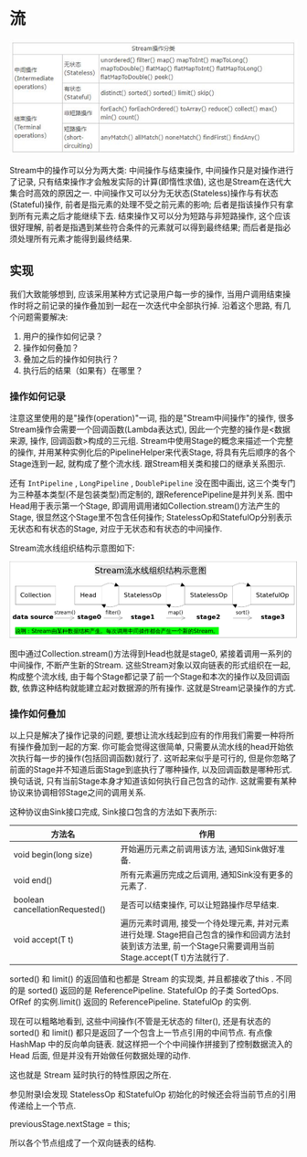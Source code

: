 <!--
Created: Mon Oct 21 2019 13:26:35 GMT+0800 (China Standard Time)
Modified: Mon Oct 21 2019 13:30:53 GMT+0800 (China Standard Time)
-->

# 流

![img](../img/20191021001.jpg)

Stream中的操作可以分为两大类: 中间操作与结束操作, 中间操作只是对操作进行了记录, 只有结束操作才会触发实际的计算(即惰性求值), 这也是Stream在迭代大集合时高效的原因之一. 中间操作又可以分为无状态(Stateless)操作与有状态(Stateful)操作, 前者是指元素的处理不受之前元素的影响; 后者是指该操作只有拿到所有元素之后才能继续下去. 结束操作又可以分为短路与非短路操作, 这个应该很好理解, 前者是指遇到某些符合条件的元素就可以得到最终结果; 而后者是指必须处理所有元素才能得到最终结果.

## 实现

我们大致能够想到, 应该采用某种方式记录用户每一步的操作, 当用户调用结束操作时将之前记录的操作叠加到一起在一次迭代中全部执行掉. 沿着这个思路, 有几个问题需要解决:

1. 用户的操作如何记录？
2. 操作如何叠加？
3. 叠加之后的操作如何执行？
4. 执行后的结果（如果有）在哪里？

### 操作如何记录

注意这里使用的是"操作(operation)"一词, 指的是"Stream中间操作"的操作, 很多Stream操作会需要一个回调函数(Lambda表达式), 因此一个完整的操作是<数据来源, 操作, 回调函数>构成的三元组. Stream中使用Stage的概念来描述一个完整的操作, 并用某种实例化后的PipelineHelper来代表Stage, 将具有先后顺序的各个Stage连到一起, 就构成了整个流水线. 跟Stream相关类和接口的继承关系图示.

还有 `IntPipeline` , `LongPipeline` , `DoublePipeline` 没在图中画出, 这三个类专门为三种基本类型(不是包装类型)而定制的, 跟ReferencePipeline是并列关系. 图中Head用于表示第一个Stage, 即调用调用诸如Collection.stream()方法产生的Stage, 很显然这个Stage里不包含任何操作; StatelessOp和StatefulOp分别表示无状态和有状态的Stage, 对应于无状态和有状态的中间操作.

Stream流水线组织结构示意图如下:

![img](../img/20191021002.png)

图中通过Collection.stream()方法得到Head也就是stage0, 紧接着调用一系列的中间操作, 不断产生新的Stream. 这些Stream对象以双向链表的形式组织在一起, 构成整个流水线, 由于每个Stage都记录了前一个Stage和本次的操作以及回调函数, 依靠这种结构就能建立起对数据源的所有操作. 这就是Stream记录操作的方式.

### 操作如何叠加

以上只是解决了操作记录的问题, 要想让流水线起到应有的作用我们需要一种将所有操作叠加到一起的方案. 你可能会觉得这很简单, 只需要从流水线的head开始依次执行每一步的操作(包括回调函数)就行了. 这听起来似乎是可行的, 但是你忽略了前面的Stage并不知道后面Stage到底执行了哪种操作, 以及回调函数是哪种形式. 换句话说, 只有当前Stage本身才知道该如何执行自己包含的动作. 这就需要有某种协议来协调相邻Stage之间的调用关系.

这种协议由Sink接口完成, Sink接口包含的方法如下表所示:

| 方法名                           | 作用                                                                                                                                   |
|---------------------------------|----------------------------------------------------------------------------------------------------------------------------------------|
| void begin(long size)           | 开始遍历元素之前调用该方法, 通知Sink做好准备.                                                                                                |
| void end()                      | 所有元素遍历完成之后调用, 通知Sink没有更多的元素了.                                                                                           |
| boolean cancellationRequested() | 是否可以结束操作, 可以让短路操作尽早结束.                                                                                                    |
| void accept(T t)                | 遍历元素时调用, 接受一个待处理元素, 并对元素进行处理. Stage把自己包含的操作和回调方法封装到该方法里, 前一个Stage只需要调用当前Stage.accept(T t)方法就行了. |

sorted() 和 limit() 的返回值和也都是 Stream 的实现类, 并且都接收了this . 不同的是 sorted() 返回的是 ReferencePipeline. StatefulOp 的子类 SortedOps. OfRef 的实例.limit() 返回的 ReferencePipeline. StatefulOp 的实例.

现在可以粗略地看到, 这些中间操作(不管是无状态的 filter(), 还是有状态的sorted() 和 limit() 都只是返回了一个包含上一节点引用的中间节点. 有点像 HashMap 中的反向单向链表. 就这样把一个个中间操作拼接到了控制数据流入的 Head 后面, 但是并没有开始做任何数据处理的动作.

这也就是 Stream 延时执行的特性原因之所在.

参见附录I会发现 StatelessOp 和StatefulOp 初始化的时候还会将当前节点的引用传递给上一个节点.

previousStage.nextStage = this; 

所以各个节点组成了一个双向链表的结构.


